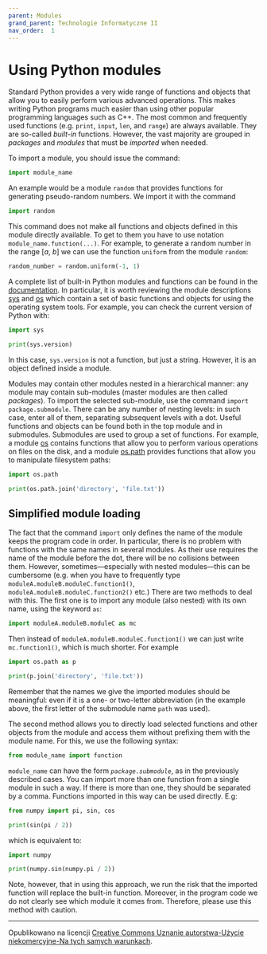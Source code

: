 ```yaml
---
parent: Modules
grand_parent: Technologie Informatyczne II
nav_order:  1
---
```


# Using Python modules

Standard Python provides a very wide range of functions and objects that allow you to easily perform various advanced operations. This makes writing Python programs much easier than using other popular programming languages ​​such as C++. The most common and frequently used functions (e.g. `print`, `input`, `len`, and `range`) are always available. They are so-called _built-in_ functions. However, the vast majority are grouped in _packages_ and _modules_ that must be _imported_ when needed.

To import a module, you should issue the command:

```python
import module_name
```
An example would be a module `random` that provides functions for generating pseudo-random numbers. We import it with the command

```python
import random
```
This command does not make all functions and objects defined in this module directly available. To get to them you have to use notation `module_name.function(...)`. For example, to generate a random number in the range [_a_, _b_] we can use the function `uniform` from the module `random`:

```python
random_number = random.uniform(-1, 1)
```
A complete list of built-in Python modules and functions can be found in the [documentation](https://docs.python.org/3/library/index.html). In particular, it is worth reviewing the module descriptions [sys](https://docs.python.org/3/library/sys.html) and [os](https://docs.python.org/3/library/os.html) which contain a set of basic functions and objects for using the operating system tools. For example, you can check the current version of Python with:

```python
import sys

print(sys.version)
```
In this case, `sys.version` is not a function, but just a string. However, it is an object defined inside a module.

Modules may contain other modules nested in a hierarchical manner: any module may contain sub-modules (master modules are then called _packages_). To import the selected sub-module, use the command `import package.submodule`. There can be any number of nesting levels: in such case, enter all of them, separating subsequent levels with a dot. Useful functions and objects can be found both in the top module and in submodules. Submodules are used to group a set of functions. For example, a module [os](https://docs.python.org/3/library/os.html) contains functions that allow you to perform various operations on files on the disk, and a module [os.path](https://docs.python.org/3/library/os.path.html) provides functions that allow you to manipulate filesystem paths:

```python
import os.path

print(os.path.join('directory', 'file.txt'))
```
## Simplified module loading
The fact that the command `import` only defines the name of the module keeps the program code in order. In particular, there is no problem with functions with the same names in several modules. As their use requires the name of the module before the dot, there will be no collisions between them. However, sometimes—especially with nested modules—this can be cumbersome (e.g. when you have to frequently type `moduleA.moduleB.moduleC.function1()`, `moduleA.moduleB.moduleC.function2()` etc.) There are two methods to deal with this. The first one is to import any module (also nested) with its own name, using the keyword `as`:

```python
import moduleA.moduleB.moduleC as mc
```
Then instead of `moduleA.moduleB.moduleC.function1()` we can just write `mc.function1()`, which is much shorter. For example

```python
import os.path as p

print(p.join('directory', 'file.txt'))
```
Remember that the names we give the imported modules should be meaningful: even if it is a one- or two-letter abbreviation (in the example above, the first letter of the submodule name `path` was used).

The second method allows you to directly load selected functions and other objects from the module and access them without prefixing them with the module name. For this, we use the following syntax:

```python
from module_name import function
```
`module_name` can have the form _`package.submodule`_, as in the previously described cases. You can import more than one function from a single module in such a way. If there is more than one, they should be separated by a comma. Functions imported in this way can be used directly. E.g:

```python
from numpy import pi, sin, cos

print(sin(pi / 2))
```
which is equivalent to:

```python
import numpy

print(numpy.sin(numpy.pi / 2))
```
Note, however, that in using this approach, we run the risk that the imported function will replace the built-in function. Moreover, in the program code we do not clearly see which module it comes from. Therefore, please use this method with caution.


<hr/>

Opublikowano na licencji [Creative Commons Uznanie autorstwa-Użycie niekomercyjne-Na tych samych warunkach](https://creativecommons.org/licenses/by-nc-sa/4.0/deed.pl).
